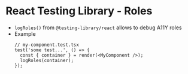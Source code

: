 # React Testing Library - Roles

- `logRoles()` from `@testing-library/react` allows to debug A11Y roles
- Example
  ```tsx
  // my-component.test.tsx
  test('some test...', () => {
    const { container } = render(<MyComponent />);
    logRoles(container);
  });
  ```

